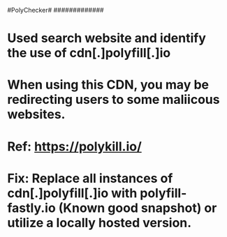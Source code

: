 #PolyChecker#
#############

# Used search website and identify the use of cdn[.]polyfill[.]io
#
# When using this CDN, you may be redirecting users to some maliicous websites.
#
# Ref:  https://polykill.io/
#
# Fix: Replace all instances of cdn[.]polyfill[.]io with polyfill-fastly.io (Known good snapshot) or utilize a locally hosted version.